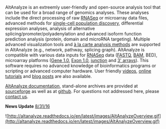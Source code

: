 AltAnalyze is an extreemly user-friendly and open-source analysis tool that can be used for a broad range of genomics analyses. These analyses include the direct processing of raw [RNASeq](RNASeq) or microarray data files, advanced methods for [single-cell population discovery](http://altanalyze.blogspot.com/2016/08/introducing-powerful-and-easy-to-use.html), differential expression analyses, analysis of alternative splicing/promoter/polyadenylation and advanced isoform function prediction analysis (protein, domain and microRNA targeting). Multiple advanced visualization tools and [à la carte analysis methods](Tutorials) are supported in AltAnalyze (e.g., network, pathway, splicing graph). AltAnalyze is compatible with various data inputs for [RNASeq](RNASeq) data ([FASTQ](http://altanalyze.blogspot.com/2016/08/using-ultrafast-sequence.html), [BAM](http://altanalyze.blogspot.com/2016/08/bye-bye-bed-files-welcome-bam.html), BED), microarray platforms ([Gene 1.0](AffyGeneArray), [Exon 1.0](AffyExonArray), [junction](JAY) and [3' arrays](CompatibleArrays)). This software requires no advanced knowledge of bioinformatics programs or scripting or advanced computer hardware. User friendly [videos](https://www.google.com/#q=altanalyze&tbm=vid), [online tutorials](Tutorials) and [blog posts](http://altanalyze.blogspot.com/) are also available.

[AltAnalyze documentation](http://www.altanalyze.org/help_main.htm), stand-alone archives are provided at [sourceforge](https://sourceforge.net/projects/altanalyze/files/) as well as at [github](https://github.com/nsalomonis/altanalyze). For questions not addressed here, please [contact us](ContactUs).

**News Update** [8/31/16](News)

![http://altanalyze.readthedocs.io/en/latest/images/AltAnalyzeOverview.gif](http://altanalyze.readthedocs.io/en/latest/images/AltAnalyzeOverview.gif)
